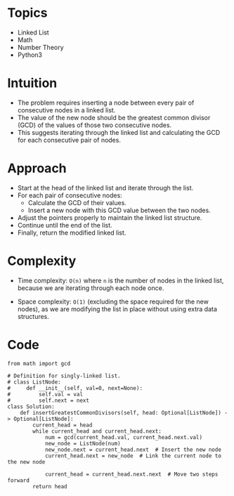 # Topics
- Linked List
- Math
- Number Theory
- Python3

# Intuition
- The problem requires inserting a node between every pair of consecutive nodes in a linked list.
- The value of the new node should be the greatest common divisor (GCD) of the values of those two consecutive nodes.
- This suggests iterating through the linked list and calculating the GCD for each consecutive pair of nodes.
<!-- Describe your first thoughts on how to solve this problem. -->

# Approach
- Start at the head of the linked list and iterate through the list.
- For each pair of consecutive nodes:
  - Calculate the GCD of their values.
  - Insert a new node with this GCD value between the two nodes.
- Adjust the pointers properly to maintain the linked list structure.
- Continue until the end of the list.
- Finally, return the modified linked list.
<!-- Describe your approach to solving the problem. -->

# Complexity
- Time complexity: `O(n)` where `n` is the number of nodes in the linked list, because we are iterating through each node once.
<!-- Add your time complexity here, e.g. $$O(n)$$ -->

- Space complexity: `O(1)` (excluding the space required for the new nodes), as we are modifying the list in place without using extra data structures.
<!-- Add your space complexity here, e.g. $$O(n)$$ -->

# Code
```python3 []
from math import gcd

# Definition for singly-linked list.
# class ListNode:
#     def __init__(self, val=0, next=None):
#         self.val = val
#         self.next = next
class Solution:
    def insertGreatestCommonDivisors(self, head: Optional[ListNode]) -> Optional[ListNode]:
        current_head = head
        while current_head and current_head.next:
            num = gcd(current_head.val, current_head.next.val)
            new_node = ListNode(num)
            new_node.next = current_head.next  # Insert the new node
            current_head.next = new_node  # Link the current node to the new node

            current_head = current_head.next.next  # Move two steps forward
        return head

```